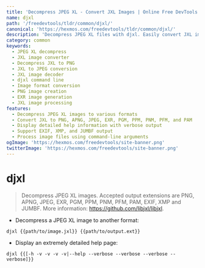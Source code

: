 ```yaml
---
title: 'Decompress JPEG XL - Convert JXL Images | Online Free DevTools by Hexmos'
name: djxl
path: '/freedevtools/tldr/common/djxl/'
canonical: 'https://hexmos.com/freedevtools/tldr/common/djxl/'
description: 'Decompress JPEG XL files with djxl. Easily convert JXL images to PNG, JPEG, and more. Free online tool, no registration required.'
category: common
keywords:
  - JPEG XL decompress
  - JXL image converter
  - Decompress JXL to PNG
  - JXL to JPEG conversion
  - JXL image decoder
  - djxl command line
  - Image format conversion
  - PNG image creation
  - EXR image generation
  - JXL image processing
features:
  - Decompress JPEG XL images to various formats
  - Convert JXL to PNG, APNG, JPEG, EXR, PGM, PPM, PNM, PFM, and PAM
  - Display detailed help information with verbose output
  - Support EXIF, XMP, and JUMBF output
  - Process image files using command-line arguments
ogImage: 'https://hexmos.com/freedevtools/site-banner.png'
twitterImage: 'https://hexmos.com/freedevtools/site-banner.png'
---
```


# djxl

> Decompress JPEG XL images.
> Accepted output extensions are PNG, APNG, JPEG, EXR, PGM, PPM, PNM, PFM, PAM, EXIF, XMP and JUMBF.
> More information: <https://github.com/libjxl/libjxl>.

- Decompress a JPEG XL image to another format:

`djxl {{path/to/image.jxl}} {{path/to/output.ext}}`

- Display an extremely detailed help page:

`djxl {{[-h -v -v -v -v|--help --verbose --verbose --verbose --verbose]}}`
